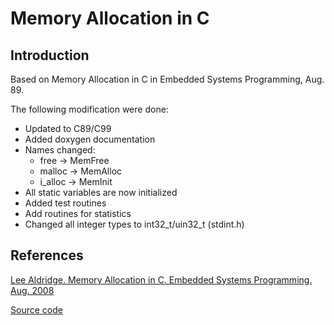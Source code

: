 
Memory Allocation in C
======================

Introduction
------------


Based on Memory Allocation in C in Embedded Systems Programming, Aug. 89.

The following modification were done:

* Updated to C89/C99
* Added doxygen documentation
* Names changed:
  * free        ->      MemFree
  * malloc      ->      MemAlloc
  * i_alloc     ->      MemInit
* All static variables are now initialized
* Added test routines
* Add routines for statistics 
* Changed all integer types to int32_t/uin32_t (stdint.h)

References
----------

[Lee Aldridge. Memory Allocation in C. Embedded Systems Programming. Aug. 2008](https://www.embedded.com/memory-allocation-in-c/)

[Source code](https://m.eet.com/media/1045620/0808esdAldridge)


